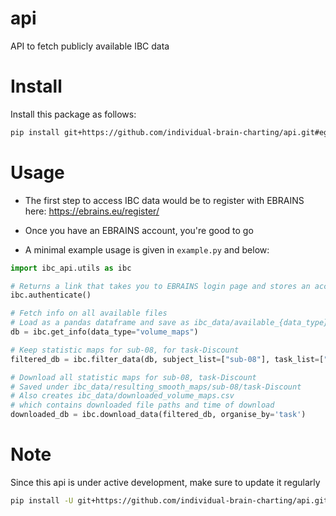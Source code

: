 # api
API to fetch publicly available IBC data 

# Install
Install this package as follows:
```bash
pip install git+https://github.com/individual-brain-charting/api.git#egg=ibc_api
```

# Usage
* The first step to access IBC data would be to register with EBRAINS here: https://ebrains.eu/register/

* Once you have an EBRAINS account, you're good to go

* A minimal example usage is given in `example.py` and below:
```python
import ibc_api.utils as ibc

# Returns a link that takes you to EBRAINS login page and stores an access token locally
ibc.authenticate()

# Fetch info on all available files
# Load as a pandas dataframe and save as ibc_data/available_{data_type}.csv 
db = ibc.get_info(data_type="volume_maps")

# Keep statistic maps for sub-08, for task-Discount
filtered_db = ibc.filter_data(db, subject_list=["sub-08"], task_list=["Discount"])

# Download all statistic maps for sub-08, task-Discount 
# Saved under ibc_data/resulting_smooth_maps/sub-08/task-Discount
# Also creates ibc_data/downloaded_volume_maps.csv 
# which contains downloaded file paths and time of download
downloaded_db = ibc.download_data(filtered_db, organise_by='task')
```
# Note
Since this api is under active development, make sure to update it regularly
```bash
pip install -U git+https://github.com/individual-brain-charting/api.git#egg=ibc_api
```